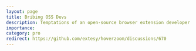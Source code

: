 ```yaml
---
layout: page
title: Bribing OSS Devs
description: Temptations of an open-source browser extension developer · extesy/hoverzoom
importance:
category: pro
redirect: https://github.com/extesy/hoverzoom/discussions/670
---
```

